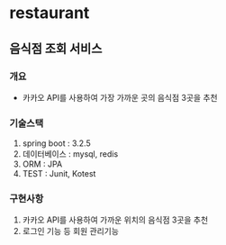 # restaurant

## 음식점 조회 서비스
### 개요
- 카카오 API를 사용하여 가장 가까운 곳의 음식점 3곳을 추천
### 기술스택
1. spring boot : 3.2.5
2. 데이터베이스 : mysql, redis
3. ORM : JPA
4. TEST : Junit, Kotest
### 구현사항
1. 카카오 API를 사용하여 가까운 위치의 음식점 3곳을 추천
2. 로그인 기능 등 회원 관리기능